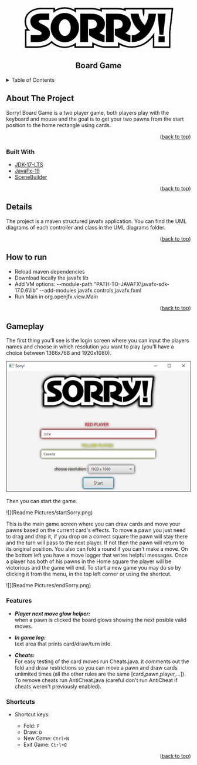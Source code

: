<div id="top"></div>

<p align="center">
    <img alt="alt title" src="src/main/java/org/openjfx/resources/sorryImage.png"/>
</p>


<h2 align="center">Board Game</h2>


<!-- TABLE OF CONTENTS -->
<details>
  <summary>Table of Contents</summary>
  <ol>
    <li>
      <a href="#about-the-project">About The Project</a>
      <ul>
        <li><a href="#built-with">Built With</a></li>
      </ul>
    </li>
    <li><a href="#details">Details</a></li>
    <li><a href="#how-to-run">How to run</a></li>
    <li><a href="#gameplay">Gameplay</a>
        <ul>
            <li><a href="#features">Features</a></li>
            <li><a href="#shortcuts">Shortcuts</a></li>
        </ul>
    </li>
</ol>
</details>



<!-- ABOUT THE PROJECT -->

## About The Project

Sorry! Board Game is a two player game, both players play with the keyboard and mouse and the goal is to get
your two pawns from the start position to the home rectangle using cards.

<p align="right">(<a href="#top">back to top</a>)</p>

### Built With

* [JDK-17-LTS](https://www.oracle.com/java/technologies/downloads/#java17)
* [JavaFx-19](https://openjfx.io/)
* [SceneBuilder](https://gluonhq.com/products/scene-builder/)

<p align="right">(<a href="#top">back to top</a>)</p>

## Details

The project is a maven structured javafx application. You can find the 
UML diagrams of each controller and class in the UML diagrams folder.

<p align="right">(<a href="#top">back to top</a>)</p>

## How to run

* Reload maven dependencies
* Download locally the javafx lib
* Add VM options: --module-path "PATH-TO-JAVAFX\javafx-sdk-17.0.6\lib" --add-modules javafx.controls,javafx.fxml
* Run Main in org.openjfx.view.Main

<p align="right">(<a href="#top">back to top</a>)</p>

## Gameplay

The first thing you'll see is the login screen where you can input the players names and choose in
which resolution you want to play (you'll have a choice between 1366x768 and 1920x1080). 

![](readme_pics/loginSorry.png)

Then you can start the game. 

![](Readme Pictures/startSorry.png)

This is the main game screen where you can draw cards and move your pawns based on the current card's effects.
To move a pawn you just need to drag and drop it, if you drop on a correct square the pawn will stay there and the turn will pass
to the next player. If not then the pawn will return to its original position. You also can fold a round if you can't make a move. On the bottom left you have a move logger that writes helpful messages.
Once a player has both of his pawns in the Home square the player will be victorious and the game will end. To start a new game you may do so by 
clicking it from the menu, in the top left corner or using the shortcut.

![](Readme Pictures/endSorry.png)

### Features

* ***Player next move glow helper:*** <br>
when a pawn is clicked the board glows showing the next posible valid moves.

* ***In game log:*** <br>
text area that prints card/draw/turn info.

* ***Cheats:*** <br>
For easy testing of the card moves run Cheats.java.
	it comments out the fold and draw restrictions so you can move a pawn and draw cards unlimited times (all the other rules are the same [card,pawn,player,...]).
To remove cheats run AntiCheat.java (careful don't run AntiCheat if cheats weren't previously enabled).

### Shortcuts

* Shortcut keys:
    * Fold: `F`
    * Draw: `D`
    * New Game: `Ctrl+N`
    * Exit Game: `Ctrl+Q`
  
  <p align="right">(<a href="#top">back to top</a>)</p>
